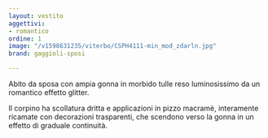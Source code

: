 ```yaml
---
layout: vestito
aggettivi:
- romantico
ordine: 1
image: "/v1598631235/viterbo/CSPH4111-min_mod_zdarln.jpg"
brand: gaggioli-sposi

---
```

Abito da sposa con ampia gonna in morbido tulle reso luminosissimo da un romantico effetto glitter.

Il corpino ha scollatura dritta e applicazioni in pizzo macramè, interamente ricamate con decorazioni trasparenti, che scendono verso la gonna in un effetto di graduale continuità.
